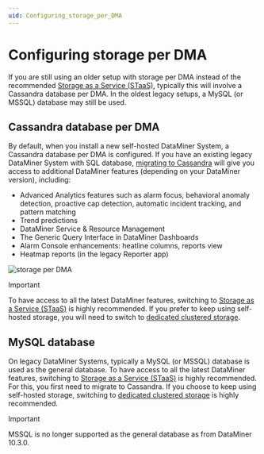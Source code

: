 ```yaml
---
uid: Configuring_storage_per_DMA
---
```


# Configuring storage per DMA

If you are still using an older setup with storage per DMA instead of the recommended [Storage as a Service (STaaS)](xref:STaaS), typically this will involve a Cassandra database per DMA. In the oldest legacy setups, a MySQL (or MSSQL) database may still be used.

## Cassandra database per DMA

By default, when you install a new self-hosted DataMiner System, a Cassandra database per DMA is configured. If you have an existing legacy DataMiner System with SQL database, [migrating to Cassandra](xref:Migrating_the_general_database_to_Cassandra) will give you access to additional DataMiner features (depending on your DataMiner version), including:

- Advanced Analytics features such as alarm focus, behavioral anomaly detection, proactive cap detection, automatic incident tracking, and pattern matching
- Trend predictions
- DataMiner Service & Resource Management
- The Generic Query Interface in DataMiner Dashboards
- Alarm Console enhancements: heatline columns, reports view
- Heatmap reports (in the legacy Reporter app)

![storage per DMA](~/user-guide/images/Storage_per_DMA.svg)

> [!IMPORTANT]
> To have access to all the latest DataMiner features, switching to [Storage as a Service (STaaS)](xref:STaaS) is highly recommended. If you prefer to keep using self-hosted storage, you will need to switch to [dedicated clustered storage](xref:Configuring_dedicated_clustered_storage).

## MySQL database

On legacy DataMiner Systems, typically a MySQL (or MSSQL) database is used as the general database. To have access to all the latest DataMiner features, switching to [Storage as a Service (STaaS)](xref:STaaS) is highly recommended. For this, you first need to migrate to Cassandra. If you choose to keep using self-hosted storage, switching to [dedicated clustered storage](xref:Configuring_dedicated_clustered_storage) is highly recommended.

> [!IMPORTANT]
> MSSQL is no longer supported as the general database as from DataMiner 10.3.0.
